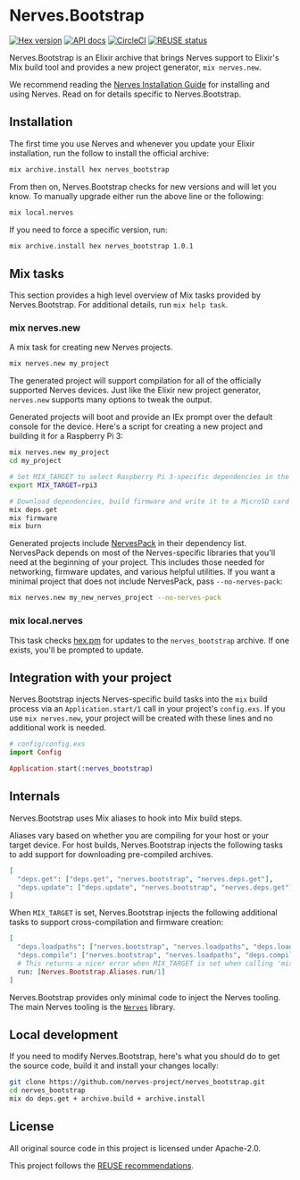 # Nerves.Bootstrap

[![Hex version](https://img.shields.io/hexpm/v/nerves_bootstrap.svg "Hex version")](https://hex.pm/packages/nerves_bootstrap)
[![API docs](https://img.shields.io/hexpm/v/nerves_bootstrap.svg?label=hexdocs "API docs")](https://hexdocs.pm/nerves_bootstrap/Nerves.Bootstrap.html)
[![CircleCI](https://dl.circleci.com/status-badge/img/gh/nerves-project/nerves_bootstrap/tree/main.svg?style=svg)](https://dl.circleci.com/status-badge/redirect/gh/nerves-project/nerves_bootstrap/tree/main)
[![REUSE status](https://api.reuse.software/badge/github.com/nerves-project/nerves_bootstrap)](https://api.reuse.software/info/github.com/nerves-project/nerves_bootstrap)

Nerves.Bootstrap is an Elixir archive that brings Nerves support to Elixir's Mix
build tool and provides a new project generator, `mix nerves.new`.

We recommend reading the [Nerves Installation
Guide](https://hexdocs.pm/nerves/installation.html) for installing and using
Nerves. Read on for details specific to Nerves.Bootstrap.

## Installation

The first time you use Nerves and whenever you update your Elixir installation,
run the follow to install the official archive:

```bash
mix archive.install hex nerves_bootstrap
```

From then on, Nerves.Bootstrap checks for new versions and will let you know. To
manually upgrade either run the above line or the following:

```bash
mix local.nerves
```

If you need to force a specific version, run:

```bash
mix archive.install hex nerves_bootstrap 1.0.1
```

## Mix tasks

This section provides a high level overview of Mix tasks provided by
Nerves.Bootstrap. For additional details, run `mix help task`.

### mix nerves.new

A mix task for creating new Nerves projects.

```bash
mix nerves.new my_project
```

The generated project will support compilation for all of the officially
supported Nerves devices. Just like the Elixir new project generator,
`nerves.new` supports many options to tweak the output.

Generated projects will boot and provide an IEx prompt over the default console
for the device. Here's a script for creating a new project and building it for a
Raspberry Pi 3:

```bash
mix nerves.new my_project
cd my_project

# Set MIX_TARGET to select Raspberry Pi 3-specific dependencies in the mix.exs
export MIX_TARGET=rpi3

# Download dependencies, build firmware and write it to a MicroSD card
mix deps.get
mix firmware
mix burn
```

Generated projects include [NervesPack](https://hex.pm/packages/nerves_pack) in
their dependency list. NervesPack depends on most of the Nerves-specific
libraries that you'll need at the beginning of your project. This includes those
needed for networking, firmware updates, and various helpful utilities.  If you
want a minimal project that does not include NervesPack, pass
`--no-nerves-pack`:

```bash
mix nerves.new my_new_nerves_project --no-nerves-pack
```

### mix local.nerves

This task checks [hex.pm](https://hex.pm/packages/nerves_bootstrap) for updates
to the `nerves_bootstrap` archive. If one exists, you'll be prompted to update.

## Integration with your project

Nerves.Bootstrap injects Nerves-specific build tasks into the `mix` build process via
an `Application.start/1` call in your project's `config.exs`. If you use `mix
nerves.new`, your project will be created with these lines and no additional
work is needed.

```elixir
# config/config.exs
import Config

Application.start(:nerves_bootstrap)
```

## Internals

Nerves.Bootstrap uses Mix aliases to hook into Mix build steps.

Aliases vary based on whether you are compiling for your host or your target
device. For host builds, Nerves.Bootstrap injects the following tasks to add
support for downloading pre-compiled archives.

```elixir
[
  "deps.get": ["deps.get", "nerves.bootstrap", "nerves.deps.get"],
  "deps.update": ["deps.update", "nerves.bootstrap", "nerves.deps.get"]
]
```

When `MIX_TARGET` is set, Nerves.Bootstrap injects the following additional
tasks to support cross-compilation and firmware creation:

```elixir
[
  "deps.loadpaths": ["nerves.bootstrap", "nerves.loadpaths", "deps.loadpaths"],
  "deps.compile": ["nerves.bootstrap", "nerves.loadpaths", "deps.compile"],
  # This returns a nicer error when MIX_TARGET is set when calling 'mix run'
  run: [Nerves.Bootstrap.Aliases.run/1]
]
```

Nerves.Bootstrap provides only minimal code to inject the Nerves tooling. The
main Nerves tooling is the [`Nerves`](https://github.com/nerves-project/nerves)
library.

## Local development

If you need to modify Nerves.Bootstrap, here's what you should do to get
the source code, build it and install your changes locally:

```bash
git clone https://github.com/nerves-project/nerves_bootstrap.git
cd nerves_bootstrap
mix do deps.get + archive.build + archive.install
```

## License

All original source code in this project is licensed under Apache-2.0.

This project follows the [REUSE recommendations](https://reuse.software).
